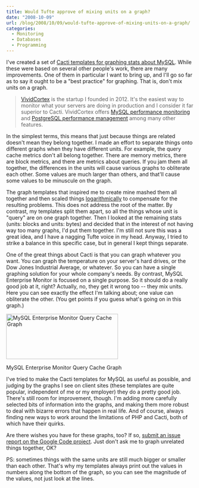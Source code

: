 ```yaml
---
title: Would Tufte approve of mixing units on a graph?
date: "2008-10-09"
url: /blog/2008/10/09/would-tufte-approve-of-mixing-units-on-a-graph/
categories:
  - Monitoring
  - Databases
  - Programming
---
```

I've created a set of [Cacti templates for graphing stats about MySQL][1]. While these were based on several other people's work, there are many improvements. One of them in particular I want to bring up, and I'll go so far as to say it ought to be a "best practice" for graphing. That is, don't mix units on a graph.

> [VividCortex](https://vividcortex.com/) is the startup I founded in 2012. It's the easiest way to monitor what
> your servers are doing in production and I consider it far superior to Cacti. VividCortex offers [MySQL performance
> monitoring](https://vividcortex.com/monitoring/mysql/) and [PostgreSQL
> performance management](https://vividcortex.com/monitoring/postgres/) among many
> other features.



<!--more-->

In the simplest terms, this means that just because things are related doesn't mean they belong together. I made an effort to separate things onto different graphs when they have different units. For example, the query cache metrics don't all belong together. There are memory metrics, there are block metrics, and there are metrics about queries. If you jam them all together, the differences in the units will cause various graphs to obliterate each other. Some values are much larger than others, and that'll cause some values to be minuscule on the graph.

The graph templates that inspired me to create mine mashed them all together and then scaled things [logarithmically][2] to compensate for the resulting problems. This does not address the root of the matter. By contrast, my templates split them apart, so all the things whose unit is "query" are on one graph together. Then I looked at the remaining stats (units: blocks and units: bytes) and decided that in the interest of not having way too many graphs, I'd put them together. I'm still not sure this was a great idea, and I have a nagging Tufte voice in my head. Anyway, I tried to strike a balance in this specific case, but in general I kept things separate.

One of the great things about Cacti is that you can graph whatever you want. You can graph the temperature on your server's hard drives, or the Dow Jones Industrial Average, or whatever. So you can have a single graphing solution for your whole company's needs. By contrast, MySQL Enterprise Monitor is focused on a single purpose. So it should do a really good job at it, right? Actually, no, they get it wrong too -- they mix units. Here you can see exactly the effect I'm talking about; one value can obliterate the other. (You get points if you guess what's going on in this graph.)

<div id="attachment_608" class="wp-caption aligncenter" style="width: 310px">
  <a href="http://www.xaprb.com/media/2008/10/mysql-enterprise-monitor-query-cache.png"><img src="http://www.xaprb.com/media/2008/10/mysql-enterprise-monitor-query-cache-300x121.png" alt="MySQL Enterprise Monitor Query Cache Graph" title="mysql-enterprise-monitor-query-cache" width="300" height="121" class="size-medium wp-image-608" /></a><p class="wp-caption-text">
    MySQL Enterprise Monitor Query Cache Graph
  </p>
</div>

I've tried to make the Cacti templates for MySQL as useful as possible, and judging by the graphs I see on client sites (these templates are quite popular, independent of me or my employer) they do a pretty good job. There's still room for improvement, though. I'm adding more carefully selected bits of information into the graphs, and making them more robust to deal with bizarre errors that happen in real life. And of course, always finding new ways to work around the limitations of PHP and Cacti, both of which have their quirks.

Are there wishes you have for these graphs, too? If so, [submit an issue report on the Google Code project][3]. Just don't ask me to graph unrelated things together, OK?

PS: sometimes things with the same units are still much bigger or smaller than each other. That's why my templates always print out the values in numbers along the bottom of the graph, so you can see the magnitude of the values, not just look at the lines.

 [1]: http://code.google.com/p/mysql-cacti-templates/
 [2]: http://www.xkcd.com/485/
 [3]: http://code.google.com/p/mysql-cacti-templates/issues/list

